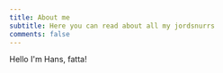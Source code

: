 ```yaml
---
title: About me
subtitle: Here you can read about all my jordsnurrs
comments: false
---
```


Hello I'm Hans, fatta!
